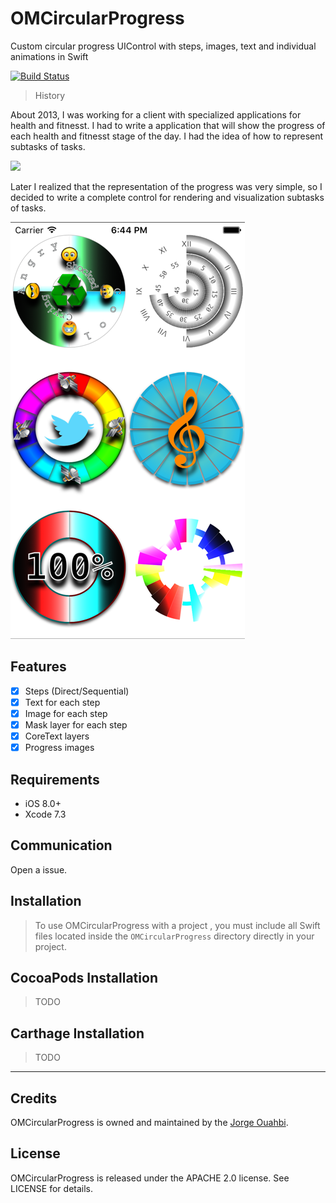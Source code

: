 # OMCircularProgress

Custom circular progress UIControl with steps, images, text and individual animations in Swift

[![Build Status](https://travis-ci.org/jaouahbi/OMCircularProgress.svg?branch=master)](https://travis-ci.org/jaouahbi/OMCircularProgress)

> History

About 2013, I was working for a client with specialized applications for health and fitnesst.
I had to write a application that will show the progress of each health and fitnesst stage of the day.
I had the idea of how to represent subtasks of tasks.

![](https://media.licdn.com/media/p/4/005/02b/387/0b44677.png)

Later I realized that the representation of the progress was very simple, so I decided to write a complete 
control for rendering and visualization subtasks of tasks.

![](https://github.com/jaouahbi/OMCircularProgress/blob/master/ScreenShot/ScreenShot_1.png)

## Features

- [x] Steps (Direct/Sequential)
- [x] Text for each step
- [x] Image for each step
- [x] Mask layer for each step
- [x] CoreText layers
- [x] Progress images

## Requirements

- iOS 8.0+
- Xcode 7.3

## Communication

Open a issue.

## Installation

> To use OMCircularProgress with a project , you must include all Swift files located inside the `OMCircularProgress` directory directly in your project.

## CocoaPods Installation

> TODO

## Carthage Installation

> TODO

* * *

## Credits

OMCircularProgress is owned and maintained by the [Jorge Ouahbi](https://github.com/jaouahbi).

## License

OMCircularProgress is released under the APACHE 2.0 license. See LICENSE for details.
